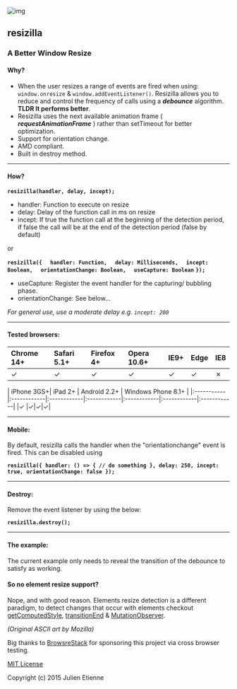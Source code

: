 ![img](http://oi68.tinypic.com/33m0pbr.jpg)

## resizilla
### A Better Window Resize

#### Why?
- When the user resizes a range of events are fired when using:  ```window.onresize``` & ```window.addEventListener()```. Resizilla allows you to reduce and control the frequency of calls using a **_debounce_** algorithm. **TLDR It performs better**.
- Resizilla uses the next available animation frame ( **_requestAnimationFrame_** ) rather than setTimeout for better optimization.
- Support for orientation change.
- AMD compliant.
- Built in destroy method.

____
#### How?
**```resizilla(handler, delay, incept);```** 
 
- handler: Function to execute on resize
- delay: Delay of the function call in ms on resize
- incept: If true the function call at the beginning of the detection period, if false the call will be at the end of the detection period (false by default)


or 

**``` resizilla({ ```**
**```   handler: Function, ```**
**```   delay: Milliseconds, ```**
**```   incept: Boolean, ```**
**```   orientationChange: Boolean, ```**
**```   useCapture: Boolean ```**
**``` }); ```**

- useCapture: Register the event handler for the capturing/ bubbling phase.
- orientationChange: See below...


_For general use, use a moderate delay e.g. `incept: 200`_

____
#### Tested browsers:


| Chrome 14+ | Safari 5.1+ | Firefox 4+ | Opera 10.6+ | IE9+ | Edge| IE8
|:-----------|:------------|:------------|:------------|:------------|:------------|:------------|
|✓ |✓|✓|✓|✓|✓|✗|

| iPhone 3GS+| iPad 2+ | Android 2.2+ | Windows Phone 8.1+ |
|:-----------|:------------|:------------|:------------|:------------|:------------|:------------|
|✓ |✓|✓|✓|
____
#### Mobile: 
 
By default, resizilla calls the handler when the "orientationchange" event is fired. This can be disabled using 

**``` resizilla({
    handler: () => { // do something },
    delay: 250,
    incept: true,
    orientationChange: false
}); ```**
____
#### Destroy: 
 
Remove the event listener by using the below:

**``` resizilla.destroy(); ```**
____
#### The example:

The current example only needs to reveal the transition of the debounce to satisfy as working.

#### So no element resize support?

Nope, and with good reason. Elements resize detection is a different paradigm, to detect changes that occur with elements checkout [getComputedStyle](https://developer.mozilla.org/en-US/docs/Web/API/Window/getComputedStyle),  [transitionEnd](https://developer.mozilla.org/en-US/docs/Web/Events/transitionend) & [MutationObserver](https://developer.mozilla.org/en/docs/Web/API/MutationObserver).

_(Original ASCII art by Mozilla)_

Big thanks to [BrowsreStack](https://www.browserstack.com) for sponsoring this project via cross browser testing.  

[MIT License](https://github.com/julienetie/resizilla/blob/master/LICENSE) 

Copyright (c) 2015 Julien Etienne 
